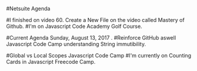 #Netsuite Agenda

#I finished on video 60. Create a New File on the video called Mastery of Github.
#I'm on Javascript Code Academy Golf Course.

#Current Agenda Sunday, August 13, 2017 . 
#Reinforce GitHub aswell Javascript Code Camp understanding String immutibility.

#Global vs Local Scopes Javascript Code Camp
#I'm currently on Counting Cards in Javascript Freecode Camp.